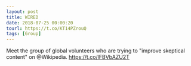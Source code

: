 ```yaml
---
layout: post
title: WIRED
date: 2018-07-25 00:00:20
tourl: https://t.co/KT14PZrouQ
tags: [Group]
---
```

Meet the group of global volunteers who are trying to "improve skeptical content" on @Wikipedia. https://t.co/lFBVbAZU2T
